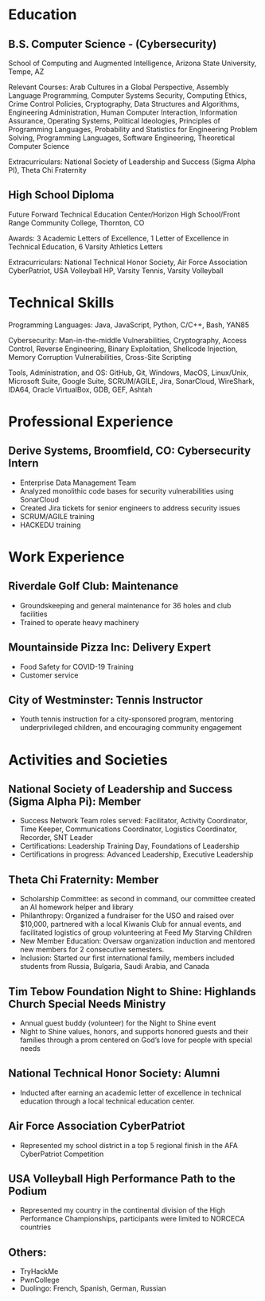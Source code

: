 # Education
## B.S. Computer Science - (Cybersecurity)
School of Computing and Augmented Intelligence, 
Arizona State University, Tempe, AZ

Relevant Courses:  Arab Cultures in a Global Perspective, Assembly Language Programming, Computer Systems Security, Computing Ethics, Crime Control Policies, Cryptography, Data Structures and Algorithms, Engineering Administration, Human Computer Interaction, Information Assurance, Operating Systems, Political Ideologies, Principles of Programming Languages, Probability and Statistics for Engineering Problem Solving,  Programming Languages, Software Engineering, Theoretical Computer Science

Extracurriculars: National Society of Leadership and Success (Sigma Alpha PI), Theta Chi Fraternity

## High School Diploma
Future Forward Technical Education Center/Horizon High School/Front Range Community College, Thornton, CO

Awards: 3 Academic Letters of Excellence, 1 Letter of Excellence in Technical Education, 6 Varsity Athletics Letters

Extracurriculars: National Technical Honor Society, Air Force Association CyberPatriot, USA Volleyball HP, Varsity Tennis, Varsity Volleyball

# Technical Skills

Programming Languages: Java, JavaScript, Python, C/C++, Bash, YAN85

Cybersecurity: Man-in-the-middle Vulnerabilities,  Cryptography, Access Control, Reverse Engineering, Binary Exploitation, Shellcode Injection, Memory Corruption Vulnerabilities, Cross-Site Scripting

Tools, Administration,  and OS: GitHub, Git, Windows, MacOS, Linux/Unix, Microsoft Suite, Google Suite, SCRUM/AGILE, Jira, SonarCloud, WireShark, IDA64, Oracle VirtualBox, GDB, GEF, Ashtah

# Professional Experience
## Derive Systems, Broomfield, CO:  Cybersecurity Intern
- Enterprise Data Management Team
- Analyzed monolithic code bases for security vulnerabilities using SonarCloud
- Created Jira tickets for senior engineers to address security issues
- SCRUM/AGILE training
- HACKEDU training

# Work Experience
## Riverdale Golf Club: Maintenance
- Groundskeeping and general maintenance for 36 holes and club facilities
- Trained to operate heavy machinery

## Mountainside Pizza Inc: Delivery Expert
- Food Safety for COVID-19 Training
- Customer service

## City of Westminster: Tennis Instructor
- Youth tennis instruction for a city-sponsored program, mentoring underprivileged children, and encouraging community engagement
# Activities and Societies
## National Society of Leadership and Success (Sigma Alpha Pi): Member
- Success Network Team roles served: Facilitator, Activity Coordinator, Time Keeper, Communications Coordinator, Logistics Coordinator,  Recorder, SNT Leader
- Certifications: Leadership Training Day, Foundations of Leadership
- Certifications in progress: Advanced Leadership, Executive Leadership

## Theta Chi Fraternity: Member
- Scholarship Committee: as second in command, our committee created an AI homework helper and library
- Philanthropy: Organized a fundraiser for the USO and raised over $10,000, partnered with a local Kiwanis Club for annual events, and facilitated logistics of group volunteering at Feed My Starving Children
- New Member Education: Oversaw organization induction and mentored new members for 2 consecutive semesters.
- Inclusion: Started our first international family, members included students from Russia, Bulgaria, Saudi Arabia, and Canada

## Tim Tebow Foundation Night to Shine: Highlands Church Special Needs Ministry
- Annual guest buddy (volunteer) for the Night to Shine event
- Night to Shine values, honors, and supports honored guests and their families through a prom centered on God’s love for people with special needs

## National Technical Honor Society: Alumni
- Inducted after earning an academic letter of excellence in technical education through a local technical education center.

## Air Force Association CyberPatriot
- Represented my school district in a top 5 regional finish in the AFA CyberPatriot Competition 

## USA Volleyball High Performance Path to the Podium
- Represented my country in the continental division of the High Performance Championships, participants were limited to NORCECA countries

## Others:
- TryHackMe
- PwnCollege
- Duolingo: French, Spanish, German, Russian
